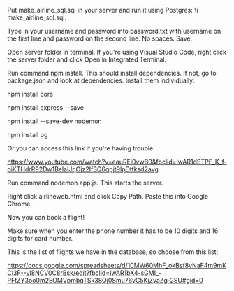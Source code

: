 Put make_airline_sql.sql in your server and run it using Postgres: \i make_airline_sql.sql.


Type in your username and password into password.txt with username on the first line and password on the second line. No spaces. Save.


Open server folder in terminal. If you're using Visual Studio Code, right click the server folder and click Open in Integrated Terminal. 


Run command npm install. This should install dependencies. If not, go to package.json and look at dependencies. Install them individually: 

npm install cors

npm install express --save

npm install --save-dev nodemon

npm install pg 

Or you can access this link if you're having trouble: 

https://www.youtube.com/watch?v=eauREi0vwB0&fbclid=IwAR1dSTPF_K_f-oiKTHdrR92Dw1BelaIJqOjz2IfSQ6qpjt9lpDtfksd2avg


Run command nodemon app.js. This starts the server. 


Right click airlineweb.html and click Copy Path. Paste this into Google Chrome. 


Now you can book a flight!

Make sure when you enter the phone number it has to be 10 digits and 16 digits for card number.

This is the list of flights we have in the database, so choose from this list: 

https://docs.google.com/spreadsheets/d/10MW60MhF_okBsf8vNaF4m9mKCl3F--yl8NCV0C8rBsk/edit?fbclid=IwAR1bX4-sGMI_-PFtZY3oo0m2EOMVpmbqTSk38Qj0Smu76yC5KjZyaZg-2SU#gid=0

